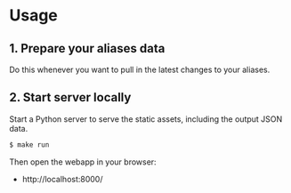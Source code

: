 # Usage

## 1. Prepare your aliases data

Do this whenever you want to pull in the latest changes to your aliases.


## 2. Start server locally

Start a Python server to serve the static assets, including the output JSON data.

```sh
$ make run
```

Then open the webapp in your browser:

- http://localhost:8000/
